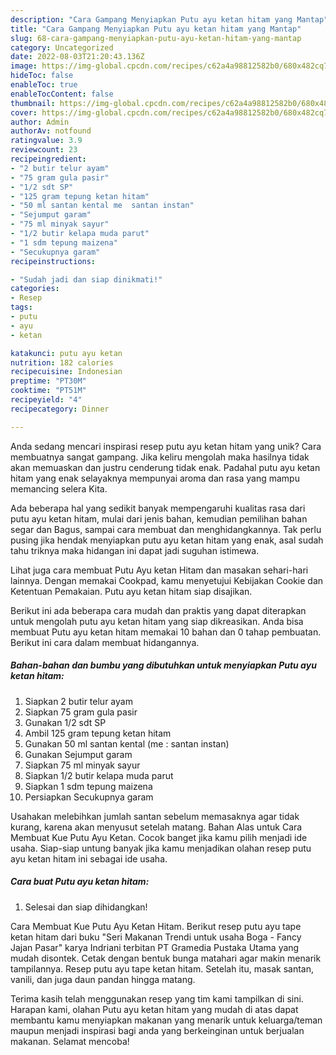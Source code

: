 ```yaml
---
description: "Cara Gampang Menyiapkan Putu ayu ketan hitam yang Mantap"
title: "Cara Gampang Menyiapkan Putu ayu ketan hitam yang Mantap"
slug: 68-cara-gampang-menyiapkan-putu-ayu-ketan-hitam-yang-mantap
category: Uncategorized
date: 2022-08-03T21:20:43.136Z
image: https://img-global.cpcdn.com/recipes/c62a4a98812582b0/680x482cq70/putu-ayu-ketan-hitam-foto-resep-utama.jpg
hideToc: false
enableToc: true
enableTocContent: false
thumbnail: https://img-global.cpcdn.com/recipes/c62a4a98812582b0/680x482cq70/putu-ayu-ketan-hitam-foto-resep-utama.jpg
cover: https://img-global.cpcdn.com/recipes/c62a4a98812582b0/680x482cq70/putu-ayu-ketan-hitam-foto-resep-utama.jpg
author: Admin
authorAv: notfound
ratingvalue: 3.9
reviewcount: 23
recipeingredient:
- "2 butir telur ayam"
- "75 gram gula pasir"
- "1/2 sdt SP"
- "125 gram tepung ketan hitam"
- "50 ml santan kental me  santan instan"
- "Sejumput garam"
- "75 ml minyak sayur"
- "1/2 butir kelapa muda parut"
- "1 sdm tepung maizena"
- "Secukupnya garam"
recipeinstructions:

- "Sudah jadi dan siap dinikmati!"
categories:
- Resep
tags:
- putu
- ayu
- ketan

katakunci: putu ayu ketan 
nutrition: 182 calories
recipecuisine: Indonesian
preptime: "PT30M"
cooktime: "PT51M"
recipeyield: "4"
recipecategory: Dinner

---
```





Anda sedang mencari inspirasi resep putu ayu ketan hitam yang unik? Cara membuatnya sangat gampang. Jika keliru mengolah maka hasilnya tidak akan memuaskan dan justru cenderung tidak enak. Padahal putu ayu ketan hitam yang enak selayaknya mempunyai aroma dan rasa yang mampu memancing selera Kita.





Ada beberapa hal yang sedikit banyak mempengaruhi kualitas rasa dari putu ayu ketan hitam, mulai dari jenis bahan, kemudian pemilihan bahan segar dan Bagus, sampai cara membuat dan menghidangkannya. Tak perlu pusing jika hendak menyiapkan putu ayu ketan hitam yang enak,      asal sudah tahu triknya maka hidangan ini dapat jadi suguhan istimewa.














Lihat juga cara membuat Putu Ayu ketan Hitam dan masakan sehari-hari lainnya. Dengan memakai Cookpad, kamu menyetujui Kebijakan Cookie dan Ketentuan Pemakaian. Putu ayu ketan hitam siap disajikan.






Berikut ini ada beberapa cara mudah dan praktis yang dapat diterapkan untuk mengolah putu ayu ketan hitam yang siap dikreasikan. Anda bisa membuat Putu ayu ketan hitam memakai 10 bahan dan 0 tahap pembuatan. Berikut ini cara dalam membuat hidangannya.

<!--inarticleads1-->

##### Bahan-bahan dan bumbu yang dibutuhkan untuk menyiapkan Putu ayu ketan hitam:

1. Siapkan 2 butir telur ayam
1. Siapkan 75 gram gula pasir
1. Gunakan 1/2 sdt SP
1. Ambil 125 gram tepung ketan hitam
1. Gunakan 50 ml santan kental (me : santan instan)
1. Gunakan Sejumput garam
1. Siapkan 75 ml minyak sayur
1. Siapkan 1/2 butir kelapa muda parut
1. Siapkan 1 sdm tepung maizena
1. Persiapkan Secukupnya garam


Usahakan melebihkan jumlah santan sebelum memasaknya agar tidak kurang, karena akan menyusut setelah matang. Bahan Alas untuk Cara Membuat Kue Putu Ayu Ketan. Cocok banget jika kamu pilih menjadi ide usaha. Siap-siap untung banyak jika kamu menjadikan olahan resep putu ayu ketan hitam ini sebagai ide usaha. 

<!--inarticleads2-->

##### Cara buat Putu ayu ketan hitam:


1. Selesai dan siap dihidangkan!

Cara Membuat Kue Putu Ayu Ketan Hitam. Berikut resep putu ayu tape ketan hitam dari buku &#34;Seri Makanan Trendi untuk usaha Boga - Fancy Jajan Pasar&#34; karya Indriani terbitan PT Gramedia Pustaka Utama yang mudah disontek. Cetak dengan bentuk bunga matahari agar makin menarik tampilannya. Resep putu ayu tape ketan hitam. Setelah itu, masak santan, vanili, dan juga daun pandan hingga matang. 

Terima kasih telah menggunakan resep yang tim kami tampilkan di sini. Harapan kami, olahan Putu ayu ketan hitam yang mudah di atas dapat membantu kamu menyiapkan makanan yang menarik untuk keluarga/teman maupun menjadi inspirasi bagi anda yang berkeinginan untuk berjualan makanan. Selamat mencoba!
